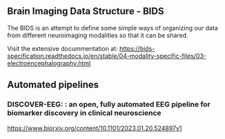  
## Brain Imaging Data Structure - BIDS

The BIDS is an attempt to define some simple ways of organizing our data from different neuroimaging modalities so that it can be shared. 

Visit the extensive docummentation at: 
https://bids-specification.readthedocs.io/en/stable/04-modality-specific-files/03-electroencephalography.html


##  Automated pipelines 

### DISCOVER-EEG: : an open, fully automated EEG pipeline for biomarker discovery in clinical neuroscience

https://www.biorxiv.org/content/10.1101/2023.01.20.524897v1